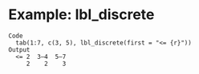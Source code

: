 # Example: lbl_discrete

    Code
      tab(1:7, c(3, 5), lbl_discrete(first = "<= {r}"))
    Output
      <= 2  3—4  5—7 
         2    2    3 

